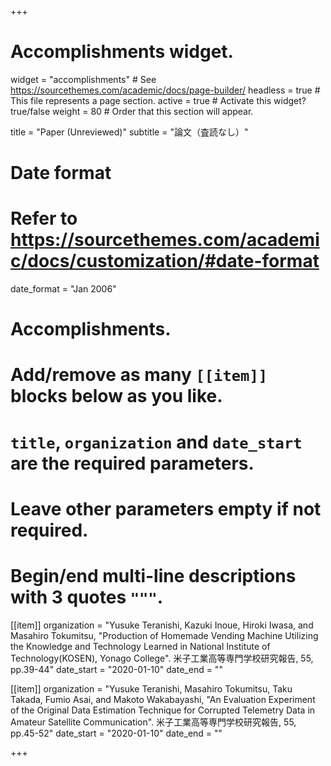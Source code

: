 +++
# Accomplishments widget.
widget = "accomplishments"  # See https://sourcethemes.com/academic/docs/page-builder/
headless = true  # This file represents a page section.
active = true  # Activate this widget? true/false
weight = 80  # Order that this section will appear.

title = "Paper (Unreviewed)"
subtitle = "論文（査読なし）"

# Date format
#   Refer to https://sourcethemes.com/academic/docs/customization/#date-format
date_format = "Jan 2006"

# Accomplishments.
#   Add/remove as many `[[item]]` blocks below as you like.
#   `title`, `organization` and `date_start` are the required parameters.
#   Leave other parameters empty if not required.
#   Begin/end multi-line descriptions with 3 quotes `"""`.

[[item]]
  organization = "Yusuke Teranishi, Kazuki Inoue, Hiroki Iwasa, and Masahiro Tokumitsu, \"Production of Homemade Vending Machine Utilizing the Knowledge and Technology Learned in National Institute of Technology(KOSEN), Yonago College\". 米子工業高等専門学校研究報告, 55, pp.39-44"
  date_start = "2020-01-10"
  date_end = ""

[[item]]
  organization = "Yusuke Teranishi, Masahiro Tokumitsu, Taku Takada, Fumio Asai, and Makoto Wakabayashi, \"An Evaluation Experiment of the Original Data Estimation Technique for Corrupted Telemetry Data in Amateur Satellite Communication\". 米子工業高等専門学校研究報告, 55, pp.45-52"
  date_start = "2020-01-10"
  date_end = ""
  
+++
